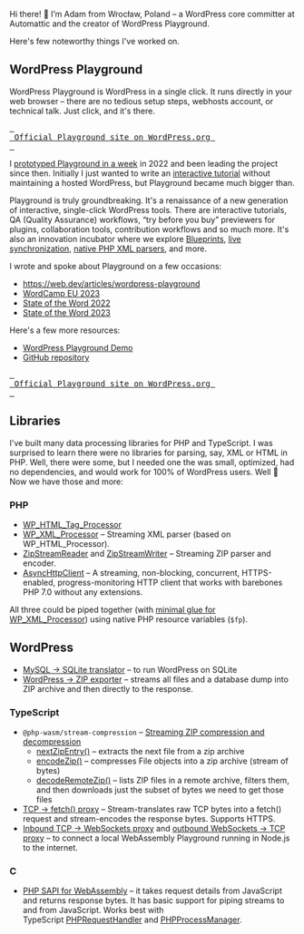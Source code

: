 Hi there! 👋 I’m Adam from Wrocław, Poland – a WordPress core committer at Automattic and the creator of WordPress Playground.

Here's few noteworthy things I've worked on.

## WordPress Playground

WordPress Playground is WordPress in a single click. It runs directly in your web browser – there are no tedious setup steps, webhosts account, or technical talk. Just click, and it's there.

[<kbd> <br> Official Playground site on WordPress.org <br> </kbd>](https://wordpress.org/playground)

I [prototyped Playground in a week](https://adamadam.blog/2023/07/01/wordpress-playground-was-prototyped-in-a-week/) in 2022 and been leading the project since then. Initially I just wanted to write an [interactive tutorial](https://adamadam.blog/2023/02/16/how-to-modify-html-in-a-php-wordpress-plugin-using-the-new-tag-processor-api/) without maintaining a hosted WordPress, but Playground became much bigger than.

Playground is truly groundbreaking. It's a renaissance of a new generation of interactive, single-click WordPress tools. There are interactive tutorials, QA (Quality Assurance) workflows, “try before you buy” previewers for plugins, collaboration tools, contribution workflows and so much more. It's also an innovation incubator where we explore [Blueprints](https://github.com/WordPress/blueprints), [live synchronization](https://playground.wordpress.net/demos/sync.html), [native PHP XML parsers](https://github.com/WordPress/wordpress-develop/pull/6713), and more.

I wrote and spoke about Playground on a few occasions:

* https://web.dev/articles/wordpress-playground
* [WordCamp EU 2023](https://youtu.be/7Nmz3IjtPh0?si=f0lOhl8q1au-uyVP&t=371)
* [State of the Word 2022](https://youtu.be/VeigCZuxnfY?si=HuWxAykpddXzzO7l&t=2916)
* [State of the Word 2023](https://youtu.be/c7M4mBVgP3Y?si=inAaywBlrFyh1w1b&t=736)

Here's a few more resources:

* [WordPress Playground Demo](https://playground.wordpress.net/)
* [GitHub repository](https://github.com/WordPress/wordpress-playground/)

[<kbd> <br> Official Playground site on WordPress.org <br> </kbd>](https://wordpress.org/playground)

## Libraries

I've built many data processing libraries for PHP and TypeScript. I was surprised to learn there were no libraries for parsing, say, XML or HTML in PHP. Well, there were some, but I needed one the was small, optimized, had no dependencies, and would work for 100% of WordPress users. Well 🤷 Now we have those and more:

### PHP

- [WP_HTML_Tag_Processor](https://developer.wordpress.org/reference/classes/wp_html_tag_processor/)
- [WP_XML_Processor](https://github.com/WordPress/wordpress-develop/pull/6713) – Streaming XML parser (based on WP_HTML_Processor).
- [ZipStreamReader](https://github.com/WordPress/blueprints-library/blob/87afea1f9a244062a14aeff3949aae054bf74b70/src/WordPress/Zip/ZipStreamReader.php) and [ZipStreamWriter](https://href.li/?https://github.com/WordPress/blueprints-library/pull/103) – Streaming ZIP parser and encoder.
- [AsyncHttpClient](https://github.com/WordPress/blueprints-library/blob/trunk/src/WordPress/AsyncHttp/Client.php) – A streaming, non-blocking, concurrent, HTTPS-enabled, progress-monitoring HTTP client that works with barebones PHP 7.0 without any extensions.

All three could be piped together (with [minimal glue for WP_XML_Processor](https://href.li/?https://github.com/adamziel/wordpress-develop/pull/43)) using native PHP resource variables (`$fp`).

## WordPress

* [MySQL -> SQLite translator](https://github.com/WordPress/sqlite-database-integration) – to run WordPress on SQLite
* [WordPress -> ZIP exporter](https://github.com/WordPress/playground-tools/blob/974cb39df65089002a1bbf6f5eacd99a66d81801/packages/playground/src/playground-zip.php#L49) – streams all files and a database dump into ZIP archive and then directly to the response.

### TypeScript

- `@php-wasm/stream-compression` – [Streaming ZIP compression and decompression](https://href.li/?https://github.com/WordPress/wordpress-playground/pull/880)
    - [nextZipEntry()](https://github.com/WordPress/wordpress-playground/blob/726fc68309b0dcffc40402d7e0e7e68ed5fee01a/packages/playground/stream-compression/src/zip/parse-stream.ts#L88-L94) – extracts the next file from a zip archive
    - [encodeZip()](https://github.com/WordPress/wordpress-playground/blob/726fc68309b0dcffc40402d7e0e7e68ed5fee01a/packages/playground/stream-compression/src/zip/compress.ts#L34) – compresses File objects into a zip archive (stream of bytes)
    - [decodeRemoteZip()](https://github.com/WordPress/wordpress-playground/blob/726fc68309b0dcffc40402d7e0e7e68ed5fee01a/packages/playground/stream-compression/src/zip/parse-remote.ts#L86-L92) – lists ZIP files in a remote archive, filters them, and then downloads just the subset of bytes we need to get those files
- [TCP -> fetch() proxy](https://github.com/WordPress/wordpress-playground/pull/1093) – Stream-translates raw TCP bytes into a fetch() request and stream-encodes the response bytes. Supports HTTPS.
- [Inbound TCP -> WebSockets proxy](https://github.com/WordPress/wordpress-playground/blob/trunk/packages/php-wasm/node/src/lib/networking/inbound-tcp-to-ws-proxy.ts) and [outbound WebSockets -> TCP proxy](https://github.com/WordPress/wordpress-playground/blob/trunk/packages/php-wasm/node/src/lib/networking/outbound-ws-to-tcp-proxy.ts) – to connect a local WebAssembly Playground running in Node.js to the internet.

### C

- [PHP SAPI for WebAssembly](https://github.com/WordPress/wordpress-playground/blob/trunk/packages/php-wasm/compile/php/php_wasm.c) – it takes request details from JavaScript and returns response bytes. It has basic support for piping streams to and from JavaScript. Works best with TypeScript [PHPRequestHandler](https://github.com/WordPress/wordpress-playground/blob/7d1653cc13cee59984572869071b1c5b64d318b4/packages/php-wasm/universal/src/lib/php-process-manager.ts) and [PHPProcessManager](https://github.com/WordPress/wordpress-playground/blob/7d1653cc13cee59984572869071b1c5b64d318b4/packages/php-wasm/universal/src/lib/php-process-manager.ts).


